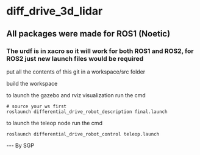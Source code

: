 # diff_drive_3d_lidar 
## All packages were made for ROS1 (Noetic)
### The urdf is in xacro so it will work for both ROS1 and ROS2, for ROS2 just new launch files would be required 



put all the contents of this git in a workspace/src folder 

build the workspace 

to  launch the gazebo and rviz visualization run the cmd 
```
# source your ws first 
roslaunch differential_drive_robot_description final.launch
```

to launch the teleop node run the cmd 
```
roslaunch differential_drive_robot_control teleop.launch
```

--- By SGP
